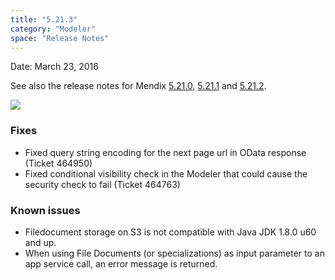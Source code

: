 ```yaml
---
title: "5.21.3"
category: "Modeler"
space: "Release Notes"
---
```



Date: March 23, 2016

See also the release notes for Mendix [5.21.0](https://world.mendix.com/display/ReleaseNotes/5.21.0), [5.21.1](https://world.mendix.com/display/ReleaseNotes/5.21.1) and [5.21.2](https://world.mendix.com/display/ReleaseNotes/5.21.2).

[![](attachments/12879889/13402533.png)](https://appstore.home.mendix.com/link/modeler/5.21.3)

### Fixes

*   Fixed query string encoding for the next page url in OData response (Ticket 464950)
*   Fixed conditional visibility check in the Modeler that could cause the security check to fail (Ticket 464763)

### Known issues

*   Filedocument storage on S3 is not compatible with Java JDK 1.8.0 u60 and up.
*   When using File Documents (or specializations) as input parameter to an app service call, an error message is returned.